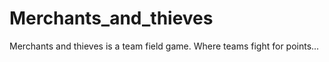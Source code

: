 # Merchants_and_thieves
Merchants and thieves is a team field game. Where teams fight for points...

